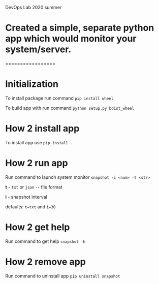 DevOps Lab 2020 summer
# Created a simple, separate python app which would monitor your system/server.
=================

# Initialization
To install package run command `pip install wheel`

To build app with run command `python setup.py bdist_wheel`

# How 2 install app
To install app use `pip install .`

# How 2 run app
Run command to launch system monitor `snapshot -i <num> -t <str>`

**t** - `txt` or `json`  -- file format

**i** - snapshot interval

defaults: `t=txt` and `i=30`

# How 2 get help
Run command to get help `snapshot -h`

# How 2 remove app
Run command to uninstall app `pip uninstall snapshot`

